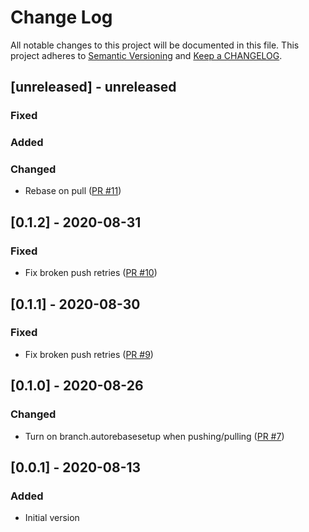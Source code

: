 # Change Log

All notable changes to this project will be documented in this file. This project adheres to [Semantic Versioning](http://semver.org/) and [Keep a CHANGELOG](http://keepachangelog.com/).

## [unreleased] - unreleased

### Fixed


### Added


### Changed

- Rebase on pull ([PR #11](https://github.com/ponylang/action-readme-version-updater/pull/11))

## [0.1.2] - 2020-08-31

### Fixed

- Fix broken push retries ([PR #10](https://github.com/ponylang/action-readme-version-updater/pull/10))

## [0.1.1] - 2020-08-30

### Fixed

- Fix broken push retries ([PR #9](https://github.com/ponylang/action-readme-version-updater/pull/9))

## [0.1.0] - 2020-08-26

### Changed

- Turn on branch.autorebasesetup when pushing/pulling ([PR #7](https://github.com/ponylang/action-readme-version-updater/pull/7))

## [0.0.1] - 2020-08-13

### Added

- Initial version

